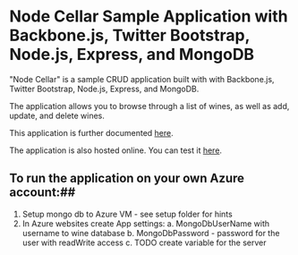 # Node Cellar Sample Application with Backbone.js, Twitter Bootstrap, Node.js, Express, and MongoDB #

"Node Cellar" is a sample CRUD application built with with Backbone.js, Twitter Bootstrap, Node.js, Express, and MongoDB.

The application allows you to browse through a list of wines, as well as add, update, and delete wines.

This application is further documented [here](http://coenraets.org/blog).

The application is also hosted online. You can test it [here](http://nodecellar.coenraets.org).


## To run the application on your own Azure account:##
1. Setup mongo db to Azure VM - see setup folder for hints
2. In Azure websites create App settings:
	a. MongoDbUserName with username to wine database
	b. MongoDbPassword - password for the user with readWrite access
	c. TODO create variable for the server